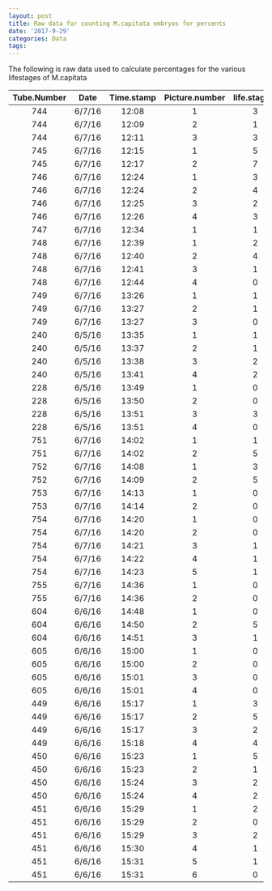 ```yaml
---
layout: post
title: Raw data for counting M.capitata embryos for percents
date: '2017-9-29'
categories: Data
tags: 
---
```

The following is raw data used to calculate percentages for the various lifestages of M.capitata 


| Tube.Number   | Date          | Time.stamp  | Picture.number | life.stage.1  | life.stage.2  | life.stage.4 | life.stage.8 | life.stage.8+ |
| :-----------: |:-------------:| :---------: | :-----------:  | :-----------: | :-----------: |:-----------: | :-----------:| :-----------: |
| 744           |     6/7/16    |    12:08    |        1       |       3       |       1       |      1       |      0       |       0       |
| 744           |     6/7/16    |    12:09    |		   2       |       1       |       1       |      0       |      0       |       0       |
| 744           |     6/7/16    |    12:11    |        3       |       3       |       0       |      0       |      0       |       0       |
| 745           |     6/7/16    |    12:15    |        1       |       5       |       4       |      0       |      0       |       0       |
| 745           |     6/7/16    |    12:17    |        2       |       7       |       1       |      0       |      0       |       0       |
| 746           |     6/7/16    |    12:24    |        1       |       3       |       4       |      0       |      0       |       0       |
| 746           |     6/7/16    |    12:24    |        2       |       4       |       4       |      0       |      0       |       0       |
| 746           |     6/7/16    |    12:25    |        3       |       2       |       1       |      0       |      0       |       0       |
| 746           |     6/7/16    |    12:26    |        4       |       3       |       1       |      0       |      0       |       0       |
| 747           |     6/7/16    |    12:34    |        1       |       1       |       2       |      3       |      0       |       0       |
| 748           |     6/7/16    |    12:39    |        1       |       2       |       1       |      1       |      0       |       0       |
| 748           |     6/7/16    |    12:40    |        2       |       4       |       1       |      2       |      0       |       0       |
| 748           |     6/7/16    |    12:41    |        3       |       1       |       0       |      1       |      0       |       0       |
| 748           |     6/7/16    |    12:44    |        4       |       0       |       1       |      1       |      0       |       0       |
| 749           |     6/7/16    |    13:26    |		   1       |       1       |       1       |      4       |      0       |       0       |
| 749           |     6/7/16    |    13:27    |        2       |       1       |       2       |      1       |      0       |       0       |
| 749           |     6/7/16    |    13:27    |        3       |       0       |       0       |      2       |      0       |       0       |
| 240           |     6/5/16    |    13:35    |        1       |       1       |       1       |      4       |      0       |       0       |
| 240           |     6/5/16    |    13:37    |        2       |       1       |       1       |      4       |      0       |       0       |
| 240           |     6/5/16    |    13:38    |        3       |       2       |       0       |      3       |      0       |       0       |
| 240           |     6/5/16    |    13:41    |        4       |       2       |       2       |      0       |      0       |       0       |
| 228           |     6/5/16    |    13:49    |		   1       |       0       |       0       |      1       |      1       |       1       |
| 228           |     6/5/16    |    13:50    |        2       |       0       |       0       |      2       |      4       |       0       |
| 228           |     6/5/16    |    13:51    |        3       |       3       |       0       |      2       |      3       |       0       |
| 228           |     6/5/16    |    13:51    |        4       |       0       |       0       |      1       |      3       |       0       |
| 751           |     6/7/16    |    14:02    |        1       |       1       |       1       |      0       |      0       |       0       |
| 751           |     6/7/16    |    14:02    |        2       |       5       |       0       |      0       |      0       |       0       |
| 752           |     6/7/16    |    14:08    |        1       |       3       |       0       |      2       |      0       |       0       |
| 752           |     6/7/16    |    14:09    |        2       |       5       |       0       |      0       |      0       |       0       |
| 753           |     6/7/16    |    14:13    |        1       |       0       |       0       |      1       |      0       |       0       |
| 753           |     6/7/16    |    14:14    |        2       |       0       |       0       |      1       |      0       |       0       |
| 754           |     6/7/16    |    14:20    |        1       |       0       |       1       |      2       |      0       |       0       |
| 754           |     6/7/16    |    14:20    |        2       |       0       |       0       |      2       |      0       |       0       |
| 754           |     6/7/16    |    14:21    |        3       |       1       |       1       |      0       |      0       |       0       |
| 754           |     6/7/16    |    14:22    |		   4       |       1       |       0       |      0       |      0       |       0       |
| 754           |     6/7/16    |    14:23    |        5       |       1       |       0       |      2       |      0       |       0       |
| 755           |     6/7/16    |    14:36    |        1       |       0       |       0       |      3       |      0       |       0       |
| 755           |     6/7/16    |    14:36    |        2       |       0       |       1       |      4       |      0       |       0       |
| 604           |     6/6/16    |    14:48    |        1       |       0       |       0       |      3       |      3       |       0       |
| 604           |     6/6/16    |    14:50    |        2       |       5       |       1       |      2       |      0       |       0       |
| 604           |     6/6/16    |    14:51    |        3       |       1       |       4       |      2       |      1       |       0       |
| 605           |     6/6/16    |    15:00    |		   1       |       0       |       0       |      0       |      3       |       0       |
| 605           |     6/6/16    |    15:00    |        2       |       0       |       0       |      1       |      1       |       0       |
| 605           |     6/6/16    |    15:01    |        3       |       0       |       1       |      0       |      1       |       0       |
| 605           |     6/6/16    |    15:01    |        4       |       0       |       0       |      2       |      1       |       0       |
| 449           |     6/6/16    |    15:17    |        1       |       3       |       0       |      0       |      0       |       0       |
| 449           |     6/6/16    |    15:17    |        2       |       5       |       0       |      0       |      0       |       0       |
| 449           |     6/6/16    |    15:17    |        3       |       2       |       0       |      0       |      0       |       0       |
| 449           |     6/6/16    |    15:18    |        4       |       4       |       0       |      0       |      0       |       0       |
| 450           |     6/6/16    |    15:23    |        1       |       5       |       1       |      0       |      0       |       0       |
| 450           |     6/6/16    |    15:23    |        2       |       1       |       0       |      1       |      0       |       0       |
| 450           |     6/6/16    |    15:24    |        3       |       2       |       0       |      0       |      0       |       0       |
| 450           |     6/6/16    |    15:24    |        4       |       2       |       0       |      0       |      0       |       0       |
| 451           |     6/6/16    |    15:29    |        1       |       2       |       0       |      1       |      0       |       0       |
| 451           |     6/6/16    |    15:29    |		   2       |       0       |       0       |      1       |      1       |       0       |
| 451           |     6/6/16    |    15:29    |        3       |       2       |       0       |      0       |      0       |       0       |
| 451           |     6/6/16    |    15:30    |        4       |       1       |       0       |      0       |      0       |       0       |
| 451           |     6/6/16    |    15:31    |        5       |       1       |       1       |      0       |      0       |       0       |
| 451           |     6/6/16    |    15:31    |        6       |       0       |       1       |      0       |      0       |       0       |
